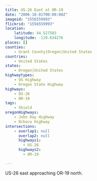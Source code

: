 ```yaml
---
title: US-26 East at OR-19
date: "2006-10-01T00:00:00Z"
imageid: "1556559993"
flickrid: "1556559993"
location:
    latitude: 44.527583
    longitude: -119.634276
places: []
counties:
    - Grant County|Oregon|United States
countries:
    - United States
states:
    - Oregon|United States
highwaytypes:
    - US Highway
    - Oregon State Highway
highways:
    - US-26
    - OR-19
tags:
    - Shield
oregonHighways:
    - John Day Highway
    - Ochoco Highway
intersections:
    - overlap1: null
      overlap2: null
      highways1:
        - US-26
      highways2:
        - OR-19

---
```

US-26 east approaching OR-19 north.